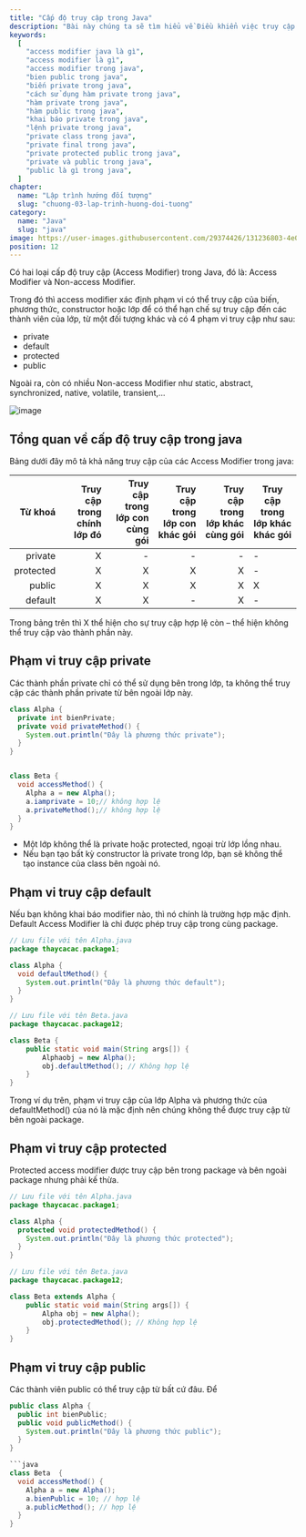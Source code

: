 ```yaml
---
title: "Cấp độ truy cập trong Java"
description: "Bài này chúng ta sẽ tìm hiểu về Điều khiển việc truy cập đến các thành viên của một lớp, tự học lập trình java, chia sẻ kiến thức về java"
keywords:
  [
    "access modifier java là gì",
    "access modifier là gì",
    "access modifier trong java",
    "bien public trong java",
    "biến private trong java",
    "cách sử dụng hàm private trong java",
    "hàm private trong java",
    "hàm public trong java",
    "khai báo private trong java",
    "lệnh private trong java",
    "private class trong java",
    "private final trong java",
    "private protected public trong java",
    "private và public trong java",
    "public là gì trong java",
  ]
chapter:
  name: "Lập trình hướng đối tượng"
  slug: "chuong-03-lap-trinh-huong-doi-tuong"
category:
  name: "Java"
  slug: "java"
image: https://user-images.githubusercontent.com/29374426/131236803-4e0e053a-1843-4d16-9306-46140849c6b4.png
position: 12
---
```


Có hai loại cấp độ truy cập (Access Modifier) trong Java, đó là: Access Modifier và Non-access Modifier.

Trong đó thì access modifier xác định phạm vi có thể truy cập của biến, phương thức, constructor hoặc lớp để có thể hạn chế sự truy cập đến các thành viên của lớp, từ một đối tượng khác và có 4 phạm vi truy cập như sau:

- private
- default
- protected
- public

Ngoài ra, còn có nhiều Non-access Modifier như static, abstract, synchronized, native, volatile, transient,...

![image](https://user-images.githubusercontent.com/29374426/131236803-4e0e053a-1843-4d16-9306-46140849c6b4.png)

## Tổng quan về cấp độ truy cập trong java

Bảng dưới đây mô tả khả năng truy cập của các Access Modifier trong java:

| Từ khoá | Truy cập trong chính lớp đó | Truy cập trong lớp con cùng gói | Truy cập trong lớp con khác gói | Truy cập trong lớp khác cùng gói | Truy cập trong lớp khác khác gói |
| --: | --: | --: | --: | --: | --- |
| private | X | - | - | - | - |
| protected | X | X | X | X | - |
| public | X | X | X | X | X |
| default | X | X | - | X | - |

Trong bảng trên thì X thể hiện cho sự truy cập hợp lệ còn – thể hiện không thể truy cập vào thành phần này.

## Phạm vi truy cập private

Các thành phần private chỉ có thể sử dụng bên trong lớp, ta không thể truy cập các thành phần private từ bên ngoài lớp này.

<content-example />

```java
class Alpha {
  private int bienPrivate;
  private void privateMethod() {
    System.out.println("Đây là phương thức private");
  }
}


class Beta {
  void accessMethod() {
    Alpha a = new Alpha();
    a.iamprivate = 10;// không hợp lệ
    a.privateMethod();// không hợp lệ
  }
}
```

<content-note>
<ul>
  <li>Một lớp không thể là private hoặc protected, ngoại trừ lớp lồng nhau.</li>
  <li>Nếu bạn tạo bất kỳ constructor là private trong lớp, bạn sẽ không thể tạo instance của class bên ngoài nó.</li>
</ul>
</content-note>

## Phạm vi truy cập default

Nếu bạn không khai báo modifier nào, thì nó chính là trường hợp mặc định. Default Access Modifier là chỉ được phép truy cập trong cùng package.

<content-example />

```java
// Lưu file với tên Alpha.java
package thaycacac.package1;

class Alpha {
  void defaultMethod() {
    System.out.println("Đây là phương thức default");
  }
}
```

```java
// Lưu file với tên Beta.java
package thaycacac.package12;

class Beta {
    public static void main(String args[]) {
        Alphaobj = new Alpha();
        obj.defaultMethod(); // Không hợp lệ
    }
}
```

Trong ví dụ trên, phạm vi truy cập của lớp Alpha và phương thức của defaultMethod() của nó là mặc định nên chúng không thể được truy cập từ bên ngoài package.

## Phạm vi truy cập protected

Protected access modifier được truy cập bên trong package và bên ngoài package nhưng phải kế thừa.

<content-example />

```java
// Lưu file với tên Alpha.java
package thaycacac.package1;

class Alpha {
  protected void protectedMethod() {
    System.out.println("Đây là phương thức protected");
  }
}
```

```java
// Lưu file với tên Beta.java
package thaycacac.package12;

class Beta extends Alpha {
    public static void main(String args[]) {
        Alpha obj = new Alpha();
        obj.protectedMethod(); // Không hợp lệ
    }
}
```

## Phạm vi truy cập public

Các thành viên public có thể truy cập từ bất cứ đâu. Để

<content-example />

````java
public class Alpha {
  public int bienPublic;
  public void publicMethod() {
    System.out.println("Đây là phương thức public");
  }
}

```java
class Beta  {
  void accessMethod() {
    Alpha a = new Alpha();
    a.bienPublic = 10; // hợp lệ
    a.publicMethod(); // hợp lệ
  }
}
````
